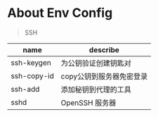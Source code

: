 # About Env Config

> SSH

|name|describe|
|---|---|
|ssh-keygen|为公钥验证创建钥匙对|
|ssh-copy-id|copy公钥到服务器免密登录|
|ssh-add|添加秘钥到代理的工具|
|sshd|OpenSSH 服务器 |
